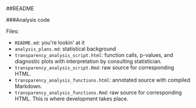 ##README

###Analysis code

Files:

- `README.md`: you're lookin' at it
- `analysis_plans.md`: statistical background
- `transparency_analysis_script.html`: function calls, p-values, and diagnostic plots with interpretation by consulting statistician.
- `transparency_analysis_script.Rmd`: raw source for corresponding HTML.
- `transparency_analysis_functions.html`: annotated source with compiled Markdown.
- `transparency_analysis_functions.Rmd`: raw source for corresponding HTML. This is where development takes place.
